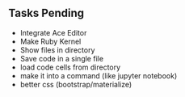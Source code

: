 ## Tasks Pending
* Integrate Ace Editor
* Make Ruby Kernel
* Show files in directory
* Save code in a single file
* load code cells from directory
* make it into a command (like jupyter notebook)
* better css (bootstrap/materialize)
